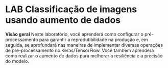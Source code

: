 # LAB **Classificação de imagens usando aumento de dados**

**Visão geral**
Neste laboratório, você aprenderá como configurar o pré-processamento para garantir a reprodutibilidade na produção e, em seguida, se aprofundará nas maneiras de implementar diversas operações de pré-processamento no Keras/TensorFlow. Você também aprenderá como realizar o aumento de dados para melhorar a resiliência e a precisão do modelo.
